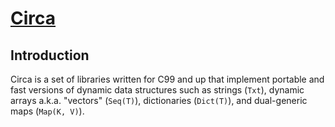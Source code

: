 # [Circa](README.md)

## Introduction

Circa is a set of libraries written for C99 and up that implement portable and
fast versions of dynamic data structures such as strings (`Txt`), dynamic arrays
a.k.a. "vectors" (`Seq(T)`), dictionaries (`Dict(T)`), and dual-generic maps
(`Map(K, V)`).
